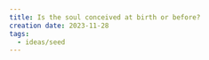 ```yaml
---
title: Is the soul conceived at birth or before?
creation date: 2023-11-28
tags:
  - ideas/seed
---
```


